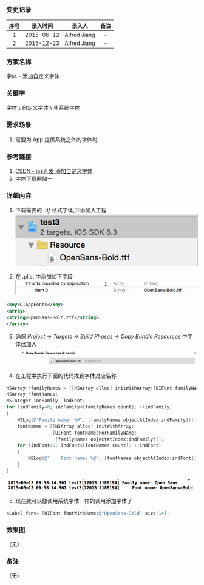 ### 变更记录

| 序号 | 录入时间 | 录入人 | 备注 |
|:--------:|:--------:|:--------:|:--------:|
| 1 | 2015-06-12 | Alfred Jiang | - |
| 2 | 2015-12-23 | Alfred Jiang | - |

### 方案名称

字体 - 添加自定义字体

### 关键字

字体 \ 自定义字体 \ 非系统字体

### 需求场景

1. 需要为 App 提供系统之外的字体时

### 参考链接

1. [CSDN - ios开发 添加自定义字体](http://blog.csdn.net/u012703795/article/details/42006093)
2. [字体下载网站一](http://font.chinaz.com/)

### 详细内容

1. 下载需要的 *.ttf* 格式字体,并添加入工程
![Image_00116_00001](Images/Image_00116_00001.png)

2. 在 .plist 中添加如下字段
![Image_00116_00002](Images/Image_00116_00002.png)
```xml
<key>UIAppFonts</key>
<array>
<string>OpenSans-Bold.ttf</string>
</array>
```

3. 确保 *Project -> Targets -> Build Phases -> Copy Bundle Resources* 中字体已加入
![Image_00116_00003](Images/Image_00116_00003.png)

4. 在工程中执行下面的代码找到字体对应名称
```objectivec
NSArray *familyNames = [[NSArray alloc] initWithArray:[UIFont familyNames]];
NSArray *fontNames;
NSInteger indFamily, indFont;
for (indFamily=0; indFamily<[familyNames count]; ++indFamily)
{
    NSLog(@"Family name: %@", [familyNames objectAtIndex:indFamily]);
    fontNames = [[NSArray alloc] initWithArray:
                 [UIFont fontNamesForFamilyName:
                  [familyNames objectAtIndex:indFamily]]];
    for (indFont=0; indFont<[fontNames count]; ++indFont)
    {
        NSLog(@"    Font name: %@", [fontNames objectAtIndex:indFont]);
    }
}
```
![Image_00116_00004](images/Image_00116_00004.png)

5. 现在就可以像调用系统字体一样的调用添加字体了
```objectivec
aLabel.font= [UIFont fontWithName:@"OpenSans-Bold" size:14];
```

### 效果图
（无）

### 备注
（无）